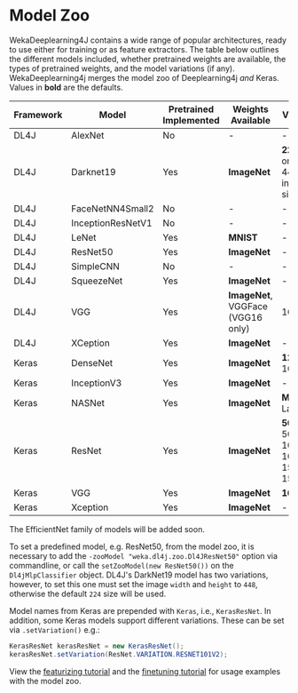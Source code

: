 # Model Zoo

WekaDeeplearning4J contains a wide range of popular architectures, ready to use either for training or as feature extractors.
The table below outlines the different models included, whether pretrained weights are available, the types of pretrained weights,
and the model variations (if any). WekaDeeplearning4j merges the model zoo of Deeplearning4j *and* Keras.
Values in **bold** are the defaults.

| Framework | Model             | Pretrained Implemented | Weights Available         | Varieties                                |
|-----------|-------------------|------------------------|---------------------------|------------------------------------------|
| DL4J      | AlexNet           | No                     | -                         | -                                 |
| DL4J      | Darknet19         | Yes                    | **ImageNet**                  | **224x224** or 448x448 input size      |
| DL4J      | FaceNetNN4Small2  | No                     | -                         | -                                 |
| DL4J      | InceptionResNetV1 | No                     | -                         | -                                 |
| DL4J      | LeNet             | Yes                    | **MNIST**                     | -                                 |
| DL4J      | ResNet50          | Yes                    | **ImageNet**                  | -                                 |
| DL4J      | SimpleCNN         | No                     | -                         | -                                 |
| DL4J      | SqueezeNet        | Yes                    | **ImageNet**                  | -                                 |
| DL4J      | VGG               | Yes                    | **ImageNet**, VGGFace (VGG16 only) | 16, 19                               |
| DL4J      | XCeption          | Yes                    | **ImageNet**                  | -                                 |
| Keras     | DenseNet          | Yes                    | **ImageNet**                  | **121**, 169, 201                            |
| Keras     | InceptionV3       | Yes                    | **ImageNet**                  | -                                 |
| Keras     | NASNet            | Yes                    | **ImageNet**                  | **Mobile**, Large                            |
| Keras     | ResNet            | Yes                    | **ImageNet**                  | **50**, 50V2, 101, 101V2, 152, 152V2         |
| Keras     | VGG               | Yes                    | **ImageNet**                  | **16**, 19                                   |
| Keras     | Xception          | Yes                    | **ImageNet**                  | -                                 |

The EfficientNet family of models will be added soon.

To set a predefined model, e.g. ResNet50, from the model zoo, it is necessary to add the `-zooModel "weka.dl4j.zoo.Dl4JResNet50"` option via commandline, or call the `setZooModel(new ResNet50())` on the `Dl4jMlpClassifier` object.
DL4J's DarkNet19 model has two variations, however, to set this one must set the image `width` and `height` to `448`, otherwise the default `224` size will be used.

Model names from Keras are prepended with `Keras`, i.e., `KerasResNet`.
In addition, some Keras models support different variations. These can be set via `.setVariation()` e.g.:

```java
KerasResNet kerasResNet = new KerasResNet();
kerasResNet.setVariation(ResNet.VARIATION.RESNET101V2);
```

View the [featurizing tutorial](../examples/featurize-mnist.md) and the [finetuning tutorial](../examples/featurize-mnist.md)
for usage examples with the model zoo.

